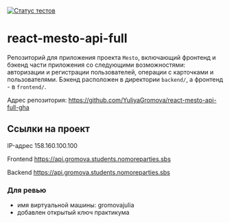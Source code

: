 [![Статус тестов](../../actions/workflows/tests.yml/badge.svg)](../../actions/workflows/tests.yml)

# react-mesto-api-full
Репозиторий для приложения проекта `Mesto`, включающий фронтенд и бэкенд части приложения со следующими возможностями: авторизации и регистрации пользователей, операции с карточками и пользователями. Бэкенд расположен в директории `backend/`, а фронтенд - в `frontend/`. 

Адрес репозитория: https://github.com/YuliyaGromova/react-mesto-api-full-gha

## Ссылки на проект

IP-адрес 158.160.100.100

Frontend https://api.gromova.students.nomoreparties.sbs

Backend https://api.gromova.students.nomoreparties.sbs

### Для ревью

* имя виртуальной машины: gromovajulia
* добавлен открытый ключ практикума
